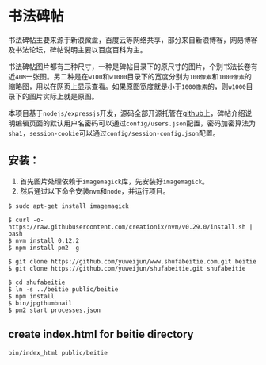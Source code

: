 # 书法碑帖

书法碑帖主要来源于新浪微盘，百度云等网络共享，部分来自新浪博客，网易博客及书法论坛，碑帖说明主要以百度百科为主。

书法碑帖图片都有三种尺寸，一种是碑帖目录下的原尺寸的图片，个别书法长卷有近`40M`一张图。另二种是在`w100`和`w1000`目录下的宽度分别为`100像素`和`1000像素`的缩略图，用以在网页上显示查看。如果原图宽度就是小于`1000像素`的，则`w1000`目录下的图片实际上就是原图。

本项目基于`nodejs/expressjs`开发，源码全部开源托管在[github](https://github.com/yuweijun/shufabeitie)上，碑帖介绍说明编辑页面的默认用户名密码可以通过`config/users.json`配置，密码加密算法为`sha1`，`session-cookie`可以通过`config/session-config.json`配置。

## 安装：

1. 首先图片处理依赖于`imagemagick`库，先安装好`imagemagick`。
2. 然后通过以下命令安装`nvm`和`node`，并运行项目。

```
$ sudo apt-get install imagemagick

$ curl -o- https://raw.githubusercontent.com/creationix/nvm/v0.29.0/install.sh | bash
$ nvm install 0.12.2
$ npm install pm2 -g

$ git clone https://github.com/yuweijun/www.shufabeitie.com.git beitie
$ git clone https://github.com/yuweijun/shufabeitie.git shufabeitie

$ cd shufabeitie
$ ln -s ../beitie public/beitie
$ npm install
$ bin/jpgthumbnail
$ pm2 start processes.json
```

## create index.html for beitie directory

```
bin/index_html public/beitie
```

